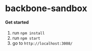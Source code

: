 # backbone-sandbox

#### Get started

1. run ```npm install```
2. run ```npm start```
3. go to ```http://localhost:3008/```
